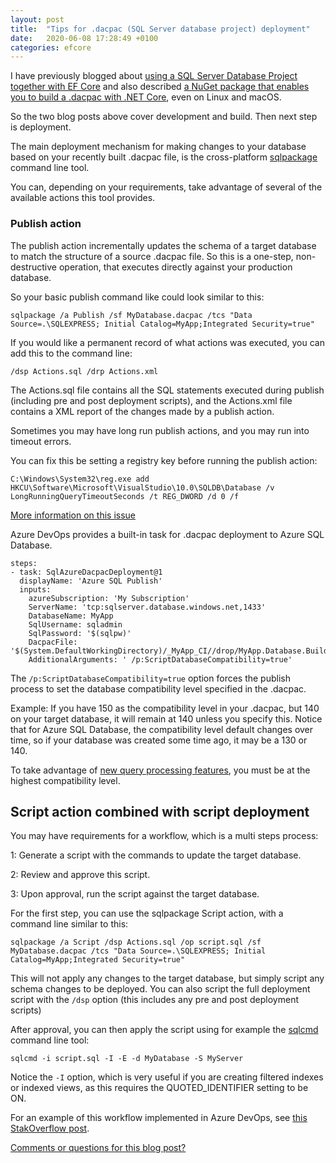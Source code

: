 ```yaml
---
layout: post
title:  "Tips for .dacpac (SQL Server database project) deployment"
date:   2020-06-08 17:28:49 +0100
categories: efcore
---
```


I have previously blogged about [using a SQL Server Database Project together with EF Core](https://erikej.github.io/efcore/sqlserver/2020/04/13/generate-efcore-classes-from-a-sql-server-database-project.html) and also described [a NuGet package that enables you to build a .dacpac with .NET Core](https://erikej.github.io/efcore/2020/05/11/ssdt-dacpac-netcore.html), even on Linux and macOS.

So the two blog posts above cover development and build. Then next step is deployment. 

The main deployment mechanism for making changes to your database based on your recently built .dacpac file, is the cross-platform [sqlpackage](https://docs.microsoft.com/en-us/sql/tools/sqlpackage?view=sql-server-ver15) command line tool. 

You can, depending on your requirements, take advantage of several of the available actions this tool provides.

### Publish action

The publish action incrementally updates the schema of a target database to match the structure of a source .dacpac file. So this is a one-step, non-destructive operation, that executes directly against your production database. 

So your basic publish command like could look similar to this:

```dos
sqlpackage /a Publish /sf MyDatabase.dacpac /tcs "Data Source=.\SQLEXPRESS; Initial Catalog=MyApp;Integrated Security=true"
```

If you would like a permanent record of what actions was executed, you can add this to the command line:

```dos
/dsp Actions.sql /drp Actions.xml
```

The Actions.sql file contains all the SQL statements executed during publish (including pre and post deployment scripts), and the Actions.xml file contains a XML report of the changes made by a publish action.

Sometimes you may have long run publish actions, and you may run into timeout errors.

You can fix this be setting a registry key before running the publish action:

```dos
C:\Windows\System32\reg.exe add HKCU\Software\Microsoft\VisualStudio\10.0\SQLDB\Database /v LongRunningQueryTimeoutSeconds /t REG_DWORD /d 0 /f
```

[More information on this issue](https://github.com/Microsoft/azure-pipelines-tasks/issues/1441)

Azure DevOps provides a built-in task for .dacpac deployment to Azure SQL Database. 

```plaintext
steps:
- task: SqlAzureDacpacDeployment@1
  displayName: 'Azure SQL Publish'
  inputs:
    azureSubscription: 'My Subscription'
    ServerName: 'tcp:sqlserver.database.windows.net,1433'
    DatabaseName: MyApp
    SqlUsername: sqladmin
    SqlPassword: '$(sqlpw)'
    DacpacFile: '$(System.DefaultWorkingDirectory)/_MyApp_CI//drop/MyApp.Database.Build/MyDatabase.dacpac'
    AdditionalArguments: ' /p:ScriptDatabaseCompatibility=true'
```

The `/p:ScriptDatabaseCompatibility=true` option forces the publish process to set the database compatibility level specified in the .dacpac. 

Example: If you have 150 as the compatibility level in your .dacpac, but 140 on your target database, it will remain at 140 unless you specify this. Notice that for Azure SQL Database, the compatibility level default changes over time, so if your database was created some time ago, it may be a 130 or 140. 

To take advantage of [new query processing features](https://techcommunity.microsoft.com/t5/azure-sql-database/general-availability-database-compatibility-level-150-in-azure/ba-p/1003458), you must be at the highest compatibility level.

## Script action combined with script deployment

You may have requirements for a workflow, which is a multi steps process:

1: Generate a script with the commands to update the target database.

2: Review and approve this script.

3: Upon approval, run the script against the target database.

For the first step, you can use the sqlpackage Script action, with a command line similar to this:

```dos
sqlpackage /a Script /dsp Actions.sql /op script.sql /sf MyDatabase.dacpac /tcs "Data Source=.\SQLEXPRESS; Initial Catalog=MyApp;Integrated Security=true"
```

This will not apply any changes to the target database, but simply script any schema changes to be deployed. You can also script the full deployment script with the `/dsp` option (this includes any pre and post deployment scripts)

After approval, you can then apply the script using for example the [sqlcmd](https://docs.microsoft.com/en-us/sql/tools/sqlcmd-utility?view=sql-server-ver15) command line tool:

```dos
sqlcmd -i script.sql -I -E -d MyDatabase -S MyServer
```
Notice the `-I` option, which is very useful if you are creating filtered indexes or indexed views, as this requires the QUOTED_IDENTIFIER setting to be ON.

For an example of this workflow implemented in Azure DevOps, see [this StakOverflow post](https://stackoverflow.com/questions/61240633/generate-sql-server-schema-change-script-on-azure-devops-pipeline).

[Comments or questions for this blog post?](https://github.com/ErikEJ/erikej.github.io/issues/11)
